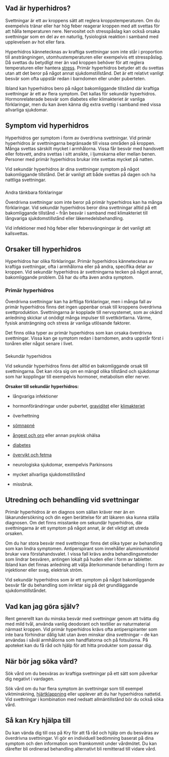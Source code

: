 Vad är hyperhidros?
-------------------

Svettningar är ett av kroppens sätt att reglera kroppstemperaturen. Om du exempelvis tränar eller har hög feber reagerar kroppen med att svettas för att hålla temperaturen nere. Nervositet och stresspåslag kan också orsaka svettningar som en del av en naturlig, fysiologisk reaktion i samband med upplevelsen av hot eller fara.

Hyperhidros kännetecknas av kraftiga svettningar som inte står i proportion till ansträngningen, utomhustemperaturen eller exempelvis ett stresspåslag. Då svettas du betydligt mer än vad kroppen behöver för att reglera temperaturen eller hantera [stress](https://www.kry.se/fakta/psykiatri-och-psykologi/stress/ "stress"). Primär hyperhidros betyder att du svettas utan att det beror på något annat sjukdomstillstånd. Det är ett relativt vanligt besvär som ofta uppstår redan i barndomen eller under puberteten.

Ibland kan hyperhidros bero på något bakomliggande tillstånd där kraftiga svettningar är ett av flera symptom. Det kallas för sekundär hyperhidros. Hormonrelaterade besvär som diabetes eller klimakteriet är vanliga förklaringar, men du kan även känna dig extra svettig i samband med vissa allvarliga sjukdomar.

Symptom vid hyperhidros
-----------------------

Hyperhidros ger symptom i form av överdrivna svettningar. Vid primär hyperhidros är svettningarna begränsade till vissa områden på kroppen. Många svettas särskilt mycket i armhålorna. Vissa får besvär med handsvett eller fotsvett, andra svettas i sitt ansikte, i ljumskarna eller mellan benen. Personer med primär hyperhidros brukar inte svettas mycket på natten.

Vid sekundär hyperhidros är dina svettningar symptom på något bakomliggande tillstånd. Det är vanligt att både svettas på dagen och ha nattliga svettningar.

###   
Andra tänkbara förklaringar

Överdrivna svettningar som inte beror på primär hyperhidros kan ha många förklaringar. Vid sekundär hyperhidros beror dina svettningar alltid på ett bakomliggande tillstånd – från besvär i samband med klimakteriet till långvariga sjukdomstillstånd eller läkemedelsbehandling.

Vid infektioner med hög feber eller febersvängningar är det vanligt att kallsvettas.

Orsaker till hyperhidros
------------------------

Hyperhidros har olika förklaringar. Primär hyperhidros kännetecknas av kraftiga svettningar, ofta i armhålorna eller på andra, specifika delar av kroppen. Vid sekundär hyperhidros är svettningarna tecken på något annat, bakomliggande problem. Då har du ofta även andra symptom.

### Primär hyperhidros

Överdrivna svettningar kan ha ärftliga förklaringar, men i många fall av primär hyperhidros finns det ingen uppenbar orsak till kroppens överdrivna svettproduktion. Svettningarna är kopplade till nervsystemet, som av okänd anledning skickar ut onödigt många impulser till svettkörtlarna. Värme, fysisk ansträngning och stress är vanliga utlösande faktorer.

Det finns olika typer av primär hyperhidros som kan orsaka överdrivna svettningar. Vissa kan ge symptom redan i barndomen, andra uppstår först i tonåren eller något senare i livet.

###   
Sekundär hyperhidros

Vid sekundär hyperhidros finns det alltid en bakomliggande orsak till svettningarna. Det kan röra sig om en mängd olika tillstånd och sjukdomar som har kopplingar till exempelvis hormoner, metabolism eller nerver.

**Orsaker till sekundär hyperhidros:**

*   långvariga infektioner
    
*   hormonförändringar under pubertet, [graviditet](https://www.kry.se/fakta/fertilitet-och-graviditet/graviditet/ "graviditet") eller [klimakteriet](https://www.kry.se/fakta/gynekologi/klimakteriet/ "klimakteriet")
    
*   överhettning
    
*   [sömnapné](https://www.kry.se/fakta/oron-nasa-hals/somnapne/ "somnapne")
    
*   [ångest och oro](https://www.kry.se/fakta/psykiatri-och-psykologi/angest-och-oro/ "angest-och-oro") eller annan psykisk ohälsa
    
*   [diabetes](https://www.kry.se/fakta/hormonella-sjukdomar/diabetes/ "diabetes")
    
*   [övervikt och fetma](https://www.kry.se/fakta/ovrigt/overvikt-och-fetma/ "overvikt-och-fetma")
    
*   neurologiska sjukdomar, exempelvis Parkinsons
    
*   mycket allvarliga sjukdomstillstånd
    
*   missbruk.
    

Utredning och behandling vid svettningar
----------------------------------------

Primär hyperhidros är en diagnos som sällan kräver mer än en läkarundersökning och din egen berättelse för att läkaren ska kunna ställa diagnosen. Om det finns misstanke om sekundär hyperhidros, där svettningarna är ett symptom på något annat, är det viktigt att utreda orsaken.

Om du har stora besvär med svettningar finns det olika typer av behandling som kan lindra symptomen. Antiperspirant som innehåller aluminiumklorid brukar vara förstahandsvalet. I vissa fall krävs andra behandlingsmetoder som lindrar besvären, antingen lokalt på huden eller i form av tabletter. Ibland kan det finnas anledning att välja återkommande behandling i form av injektioner eller svag, elektrisk ström.

Vid sekundär hyperhidros som är ett symptom på något bakomliggande besvär får du behandling som inriktar sig på det grundläggande sjukdomstillståndet.

Vad kan jag göra själv?
-----------------------

Rent generellt kan du minska besvär med svettningar genom att tvätta dig med mild tvål, använda vanlig deodorant och textilier av naturmaterial närmast kroppen. Vid primär hyperhidros krävs ofta antiperspiranter som inte bara förhindrar dålig lukt utan även minskar dina svettningar – de kan användas i såväl armhålorna som handflatorna och på fotsulorna. På apoteket kan du få råd och hjälp för att hitta produkter som passar dig.

När bör jag söka vård?
----------------------

Sök vård om du besväras av kraftiga svettningar på ett sätt som påverkar dig negativt i vardagen.

Sök vård om du har flera symptom än svettningar som till exempel viktminskning, [hjärtklappning](https://www.kry.se/fakta/hjart-och-karlsjukdomar/hjartklappning/ "hjartklappning") eller upplever att du har hyperhidros nattetid. Vid svettningar i kombination med nedsatt allmäntillstånd bör du också söka vård.

Så kan Kry hjälpa till
----------------------

Du kan vända dig till oss på Kry för att få råd och hjälp om du besväras av överdrivna svettningar. Vi gör en individuell bedömning baserat på dina symptom och den information som framkommit under vårdmötet. Du kan därefter bli ordinerad behandling alternativt bli remitterad till vidare vård.